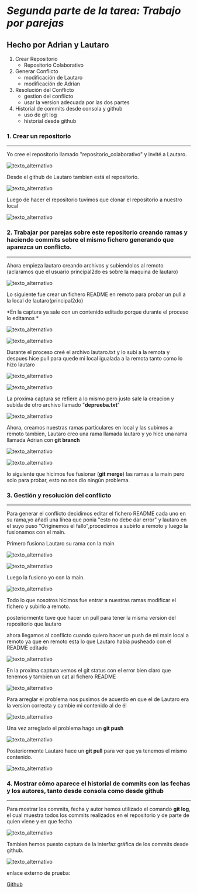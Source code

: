 # *Segunda parte de la tarea: Trabajo por parejas*

## Hecho por Adrian y Lautaro

1. Crear Repositorio
    - Repositorio Colaborativo
2. Generar Conflicto
    - modificación de Lautaro
    - modificación de Adrian
3. Resolución del Conflicto
    - gestion del conflicto
    - usar la version adecuada por las dos partes
4. Historial de commits desde consola y github
    - uso de git log
    - historial desde github

### **1. Crear un repositorio**
---

Yo cree el repositorio llamado "repositorio_colaborativo" y invité a Lautaro.

![texto_alternativo](capturas_rep/repositorio.PNG)

Desde el github de Lautaro tambien está el repositorio.

![texto_alternativo](capturas_rep/col_1.PNG)

Luego de hacer el repositorio tuvimos que clonar el repositorio a nuestro local

![texto_alternativo](capturas_rep/git_clone.PNG)

### **2. Trabajar por parejas sobre este repositorio creando ramas y haciendo commits sobre el mismo fichero generando que aparezca un conflicto.**
---

Ahora empieza lautaro creando archivos y subiendolos al remoto (aclaramos que el usuario 
principal2do es sobre la maquina de lautaro)

![texto_alternativo](capturas_rep/col_3.PNG)

Lo siguiente fue crear un fichero README en remoto para probar un pull a la local de 
lautaro(principal2do)

 *En la captura ya sale con un contenido editado porque durante el proceso lo editamos *

 ![texto_alternativo](capturas_rep/col_4.PNG)

 ![texto_alternativo](capturas_rep/col_5.PNG)

 Durante el proceso creé el archivo lautaro.txt y lo subí a la remota y despues hice pull para 
 quede mi local igualada a la remota tanto como lo hizo lautaro

![texto_alternativo](capturas_rep/rep.PNG)

![texto_alternativo](capturas_rep/archivos_en_comun.PNG)

La proxima captura se refiere a lo mismo pero justo sale la creacion y subida de otro archivo llamado "**deprueba.txt**"

![texto_alternativo](capturas_rep/col_6.PNG)

Ahora, creamos nuestras ramas particulares en local y las subimos a remoto tambien, Lautaro creo una rama llamada lautaro y yo hice una rama llamada Adrian con **git branch**

![texto_alternativo](capturas_rep/col_7.PNG)

![texto_alternativo](capturas_rep/col_8.PNG)

lo siguiente que hicimos fue fusionar (**git merge**) las ramas a la main pero solo para probar, esto no nos dio ningún problema.



### **3. Gestión y resolución del conflicto**
---

Para generar el conflicto decidimos editar el fichero README cada uno en su rama,yo añadí una línea que ponia "esto no debe dar error" y lautaro en el suyo puso "Originemos el fallo",procedimos a subirlo a remoto y luego la fusionamos con el main.

Primero fusiona Lautaro su rama con la main

![texto_alternativo](capturas_rep/col_11.PNG)

![texto_alternativo](capturas_rep/col_12.PNG)

Luego la fusiono yo con la main.

![texto_alternativo](capturas_rep/fusionar_rama_a_main.PNG)

Todo lo que nosotros hicimos fue entrar a nuestras ramas modificar el fichero y subirlo a remoto.

posteriormente tuve que hacer un pull para tener la misma version del repositorio que lautaro


ahora llegamos al conflicto cuando quiero hacer un push de mi main local a remoto ya que en remoto esta lo que Lautaro habia pusheado con el README editado

![texto_alternativo](capturas_rep/col_13.PNG)

En la proxima captura vemos el git status con el error bien claro que tenemos y tambien un cat al fichero README

![texto_alternativo](capturas_rep/git_status_y_cat_readme.PNG)

Para arreglar el problema nos pusimos de acuerdo en que el de Lautaro era la version correcta y cambie mi contenido al de él

![texto_alternativo](capturas_rep/nano_para_cambiar_archivo.PNG)

Una vez arreglado el problema hago un **git push**

![texto_alternativo](capturas_rep/col_14.PNG)

Posteriormente Lautaro hace un **git pull** para ver que ya tenemos el mismo contenido.

![texto_alternativo](capturas_rep/col_15.PNG)

### **4. Mostrar cómo aparece el historial de commits con las fechas y los autores, tanto desde consola como desde github**
---

Para mostrar los commits, fecha y autor hemos utilizado el comando **git log**, el cual muestra todos los commits realizados en el repositorio y de parte de quien viene y en que fecha

![texto_alternativo](capturas_rep/git_log.PNG)

Tambien hemos puesto captura de la interfaz gráfica de los commits desde github.

![texto_alternativo](capturas_rep/log_grafico.PNG)


enlace externo de prueba:

[Github](https://github.com/)